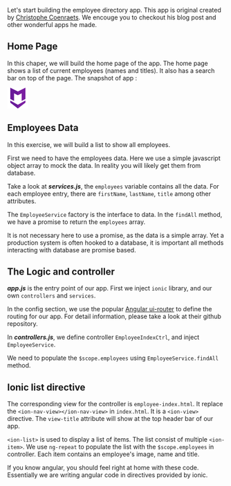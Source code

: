 Let's start building the employee directory app. This app is original created by <a href="http://coenraets.org/blog/2014/02/sample-mobile-application-with-ionic-and-angularjs/" target="_blank">
Christophe Coenraets</a>. We encouge you to checkout his blog post and other wonderful apps he made.

## Home Page

In this chaper, we will build the home page of the app. The home page shows a list of current employees (names and titles). It also has a search bar on top of the page. The snapshot of app :

![alt text](https://github.com/adam-p/markdown-here/raw/master/src/common/images/icon48.png "index page")


## Employees Data

In this exercise, we will build a list to show all employees. 

First we need to have the employees data. Here we use a simple javascript object array to mock the data. In reality you will likely get them from database. 

Take a look at ***services.js***, the ```employees``` variable contains all the data. For each employee entry, there are ```firstName```, ```lastName```, ```title``` 
among other attributes.

The ```EmployeeService``` factory is the interface to data. In the ```findAll``` method, we have a promise to return the ```employees``` array. 

It is not necessary here to use a promise, as the data is a simple array. Yet a production system is often hooked to a database, it is important all methods interacting with database are promise based.

## The Logic and controller

***app.js*** is the entry point of our app. First we inject ```ionic``` library, and our own ```controllers``` and ```services```. 

In the config section, we use the popular <a href="https://github.com/angular-ui/ui-router">Angular ui-router</a> to define the routing for our app. 
For detail information, please take a look at their github repository.

In ***controllers.js***, we define controller ```EmployeeIndexCtrl```, and inject ```EmployeeService```.

We need to populate the ```$scope.employees``` using ```EmployeeService.findAll``` method. 

## Ionic list directive

The corresponding view for the controller is ```employee-index.html```. It replace the ```<ion-nav-view></ion-nav-view>``` in ```index.html```. It is a 
```<ion-view>``` directive. The ```view-title``` attribute will show at the top header bar of our app.

```<ion-list>``` is used to display a list of items. The list consist of multiple ```<ion-item>```. We use ```ng-repeat``` to populate the list with the 
```$scope.employees``` in controller. Each item contains an employee's image, name and title.

If you know angular, you should feel right at home with these code. Essentially we are writing angular code in directives provided by ionic.

